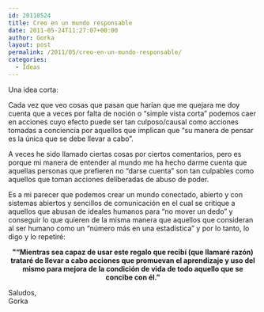 ```yaml
---
id: 20110524
title: Creo en un mundo responsable
date: 2011-05-24T11:27:07+00:00
author: Gorka
layout: post
permalink: /2011/05/creo-en-un-mundo-responsable/
categories:
  - Ideas
---
```

Una idea corta:

Cada vez que veo cosas que pasan que harían que me quejara me doy cuenta que a veces por falta de noción o “simple vista corta” podemos caer en acciones cuyo efecto puede ser tan culposo/causal como acciones tomadas a conciencia por aquellos que implican que “su manera de pensar es la única que se debe llevar a cabo”.

A veces he sido llamado ciertas cosas por ciertos comentarios, pero es porque mi manera de entender al mundo me ha hecho darme cuenta que aquellas personas que prefieren no “darse cuenta” son tan culpables como aquellos que toman acciones deliberadas de abuso de poder.

Es a mi parecer que podemos crear un mundo conectado, abierto y con sistemas abiertos y sencillos de comunicación en el cual se critique a aquellos que abusan de ideales humanos para “no mover un dedo” y conseguir lo que quieren de la misma manera que aquellos que consideran al ser humano como un “número más en una estadística” y por lo tanto, lo digo y lo repetiré:

<p style="font-weight: bold; text-align: center">"“Mientras sea capaz de usar este regalo que recibí (que llamaré razón) trataré de llevar a cabo acciones que promuevan el aprendizaje y uso del mismo para mejora de la condición de vida de todo aquello que se concibe con él.”</p>

Saludos,<br />
Gorka

